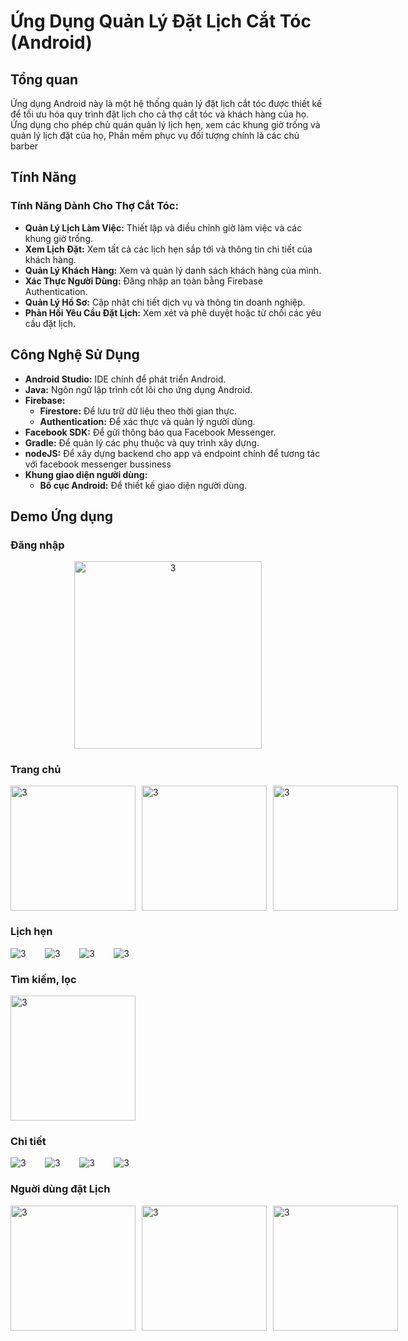 # Ứng Dụng Quản Lý Đặt Lịch Cắt Tóc (Android)

## Tổng quan

Ứng dụng Android này là một hệ thống quản lý đặt lịch cắt tóc được thiết kế để tối ưu hóa quy trình đặt lịch cho cả thợ cắt tóc và khách hàng của họ. Ứng dụng cho phép chủ quán quản lý lịch hẹn, xem các khung giờ trống và quản lý lịch đặt của họ, Phần mềm phục vụ đối tượng chính là các chủ barber



## Tính Năng


### Tính Năng Dành Cho Thợ Cắt Tóc:

*   **Quản Lý Lịch Làm Việc:** Thiết lập và điều chỉnh giờ làm việc và các khung giờ trống.
*   **Xem Lịch Đặt:** Xem tất cả các lịch hẹn sắp tới và thông tin chi tiết của khách hàng.
*   **Quản Lý Khách Hàng:** Xem và quản lý danh sách khách hàng của mình.
*   **Xác Thực Người Dùng:** Đăng nhập an toàn bằng Firebase Authentication.
*   **Quản Lý Hồ Sơ:** Cập nhật chi tiết dịch vụ và thông tin doanh nghiệp.
*   **Phản Hồi Yêu Cầu Đặt Lịch:** Xem xét và phê duyệt hoặc từ chối các yêu cầu đặt lịch.

## Công Nghệ Sử Dụng

*   **Android Studio:** IDE chính để phát triển Android.
*   **Java:** Ngôn ngữ lập trình cốt lõi cho ứng dụng Android.
*   **Firebase:**
    *   **Firestore:** Để lưu trữ dữ liệu theo thời gian thực.
    *   **Authentication:** Để xác thực và quản lý người dùng.
*   **Facebook SDK:** Để gửi thông báo qua Facebook Messenger.
*   **Gradle:** Để quản lý các phụ thuộc và quy trình xây dựng.
*   **nodeJS:** Để xây dựng backend cho app và endpoint chính để tương tác với facebook messenger bussiness
*   **Khung giao diện người dùng:**
    *   **Bố cục Android:** Để thiết kế giao diện người dùng.


## Demo Ứng dụng

### Đăng nhập

<div align="center">
  
  <img src="snapshots/Screenshot_2025-01-05-12-48-23-968_vn.something.barberfinal-edit.jpg" width="300" alt="3">
</div>


### Trang chủ 
<div style="display: flex; justify-content: space-between;">
  <img style="margin-right: 10px;" src="snapshots/Screenshot_2025-01-05-12-48-58-992_vn.something.barberfinal-edit.jpg" width="200" alt="3">
  <img style="margin-right: 10px;" src="snapshots/Screenshot_2025-01-05-12-50-04-162_vn.something.barberfinal-edit.jpg" width="200" alt="3">
  <img style="margin-right: 10px;" src="snapshots/IMG_20250105_125049.jpg" width="200" alt="3">
</div>

### Lịch hẹn 

<div style="display: flex; justify-content: space-between; width: 200px ">
  <img style="margin-right: 10px;" src="snapshots/Screenshot_2025-01-05-12-58-37-681_vn.something.barberfinal-edit.jpg" alt="3">
  <img style="margin-right: 10px;" src="snapshots/Screenshot_2025-01-05-12-53-44-279_vn.something.barberfinal-edit.jpg" alt="3">
  <img style="margin-right: 10px;" src="snapshots/Screenshot_2025-01-05-12-53-29-785_vn.something.barberfinal-edit.jpg" alt="3">
  <img style="margin-right: 10px;" src="snapshots/Screenshot_2025-01-05-12-53-14-360_vn.something.barberfinal-edit.jpg" alt="3">
</div>

### Tìm kiếm, lọc

<img src="snapshots/Screenshot_2025-01-05-13-03-58-016_vn.something.barberfinal.jpg" width="200" alt="3">

### Chi tiết

<div style="display: flex; justify-content: space-between; width: 200px ">
  <img style="margin-right: 10px;" src="snapshots/Screenshot_2025-01-05-12-51-37-069_vn.something.barberfinal.jpg" alt="3">
  <img style="margin-right: 10px;" src="snapshots/Screenshot_2025-01-05-12-51-53-826_vn.something.barberfinal-edit.jpg" alt="3">
  <img style="margin-right: 10px;" src="snapshots/Screenshot_2025-01-05-12-58-08-902_vn.something.barberfinal-edit.jpg" alt="3">
  <img style="margin-right: 10px;" src="snapshots/Screenshot_2025-01-05-12-52-22-501_vn.something.barberfinal-edit.jpg" alt="3">
</div>

### Nguời dùng đặt Lịch

<div style="display: flex; justify-content: space-between; width: 200px ">
<img style="margin-right: 10px;" src="snapshots/Screenshot_2025-01-05-12-55-27-747_com.facebook.orca-edit.jpg" width="200" alt="3">
<img style="margin-right: 10px;" src="snapshots/Screenshot_2025-01-05-12-54-49-586_com.facebook.orca-edit.jpg" width="200" alt="3">
<img style="margin-right: 10px;" src="snapshots/image.png" width="200" alt="3">
</div>
